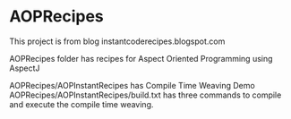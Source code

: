 # AOPRecipes

This project is from blog instantcoderecipes.blogspot.com

AOPRecipes folder has recipes for Aspect Oriented Programming using AspectJ

AOPRecipes/AOPInstantRecipes has Compile Time Weaving Demo
AOPRecipes/AOPInstantRecipes/build.txt has three commands to compile and execute the compile time weaving.
